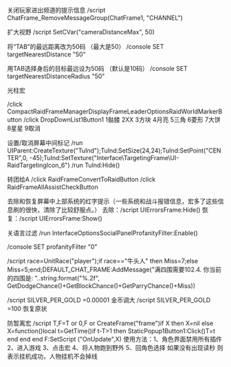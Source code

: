 关闭玩家进出频道的提示信息
/script ChatFrame_RemoveMessageGroup(ChatFrame1, "CHANNEL")

扩大视野
/script SetCVar("cameraDistanceMax", 50)

将“TAB”的最远距离改为50码 （最大是50）
/console SET targetNearestDistance "50" 

用TAB选择身后的目标最远设为50码 （默认是10码）
/console SET targetNearestDistanceRadius "50" 

光柱宏

/click CompactRaidFrameManagerDisplayFrameLeaderOptionsRaidWorldMarkerButton
/click DropDownList1Button1
1骷髅 2XX 3方块 4月亮 5三角 6菱形 7大饼 8星星 9取消

设置/取消屏幕中间标记
/run UIParent:CreateTexture("TuInd");TuInd:SetSize(24,24);TuInd:SetPoint("CENTER",0, -45);TuInd:SetTexture("Interface\\TargetingFrame\\UI-RaidTargetingIcon_6")
/run TuInd:Hide()


转团给A
/click RaidFrameConvertToRaidButton
/click RaidFrameAllAssistCheckButton

去除和恢复屏幕中上部系统的红字提示（一些系统和战斗报错信息，宏多了这些信息刷的很快，清除了比较舒服点。）
去除：/script UIErrorsFrame:Hide()
恢复：/script UIErrorsFrame:Show()

关语言过滤
/run InterfaceOptionsSocialPanelProfanityFilter:Enable()

/console SET profanityFilter "0"

/script race=UnitRace("player");if race=="牛头人" then Miss=7;else Miss=5;end;DEFAULT_CHAT_FRAME:AddMessage("满四围需要102.4. 你当前的四围是: "..string.format("%.2f", GetDodgeChance()+GetBlockChance()+GetParryChance()+Miss))

/script SILVER_PER_GOLD =0.00001 金币调大
/script SILVER_PER_GOLD =100  恢复原状

防暂离宏
/script T,F=T or 0,F or CreateFrame("frame")if X then X=nil else X=function()local t=GetTime()if t-T>1 then StaticPopup1Button1:Click()T=t end end end F:SetScript ("OnUpdate",X)
使用方法：1、角色界面禁用所有插件
2、进入游戏
3、点击宏
4、将人物跑到野外
5、回角色选择
如果没有出现读秒 则表示挂机成功，人物挂机不会掉线

